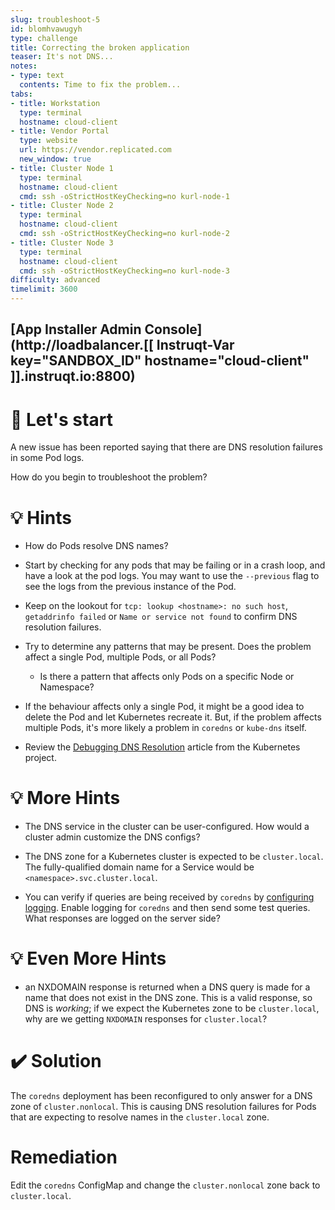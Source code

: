 ```yaml
---
slug: troubleshoot-5
id: blomhvawugyh
type: challenge
title: Correcting the broken application
teaser: It's not DNS...
notes:
- type: text
  contents: Time to fix the problem...
tabs:
- title: Workstation
  type: terminal
  hostname: cloud-client
- title: Vendor Portal
  type: website
  url: https://vendor.replicated.com
  new_window: true
- title: Cluster Node 1
  type: terminal
  hostname: cloud-client
  cmd: ssh -oStrictHostKeyChecking=no kurl-node-1
- title: Cluster Node 2
  type: terminal
  hostname: cloud-client
  cmd: ssh -oStrictHostKeyChecking=no kurl-node-2
- title: Cluster Node 3
  type: terminal
  hostname: cloud-client
  cmd: ssh -oStrictHostKeyChecking=no kurl-node-3
difficulty: advanced
timelimit: 3600
---
```

## [App Installer Admin Console](http://loadbalancer.[[ Instruqt-Var key="SANDBOX_ID" hostname="cloud-client" ]].instruqt.io:8800)

🚀 Let's start
=================

A new issue has been reported saying that there are DNS resolution failures in some Pod logs.

How do you begin to troubleshoot the problem?

💡 Hints
=================

- How do Pods resolve DNS names?

- Start by checking for any pods that may be failing or in a crash loop, and have a look at the pod logs.  You may want to use the `--previous` flag to see the logs from the previous instance of the Pod.

- Keep on the lookout for `tcp: lookup <hostname>: no such host`,  `getaddrinfo failed` or `Name or service not found` to confirm DNS resolution failures.

- Try to determine any patterns that may be present.  Does the problem affect a single Pod, multiple Pods, or all Pods?
  - Is there a pattern that affects only Pods on a specific Node or Namespace?

- If the behaviour affects only a single Pod, it might be a good idea to delete the Pod and let Kubernetes recreate it.  But, if the problem affects multiple Pods, it's more likely a problem in `coredns` or `kube-dns` itself.

- Review the [Debugging DNS Resolution](https://kubernetes.io/docs/tasks/administer-cluster/dns-debugging-resolution/) article from the Kubernetes project.


💡 More Hints
=================

- The DNS service in the cluster can be user-configured.  How would a cluster admin customize the DNS configs?

- The DNS zone for a Kubernetes cluster is expected to be `cluster.local`.  The fully-qualified domain name for a Service would be `<namespace>.svc.cluster.local`.

- You can verify if queries are being received by `coredns` by [configuring logging](https://kubernetes.io/docs/tasks/administer-cluster/dns-debugging-resolution/#are-dns-queries-being-received-processed).  Enable logging for `coredns` and then send some test queries.  What responses are logged on the server side?

💡 Even More Hints
=================

- an NXDOMAIN response is returned when a DNS query is made for a name that does not exist in the DNS zone.  This is a valid response, so DNS is _working_; if we expect the Kubernetes zone to be `cluster.local`, why are we getting `NXDOMAIN` responses for `cluster.local`?

✔️ Solution
=================

The `coredns` deployment has been reconfigured to only answer for a DNS zone of `cluster.nonlocal`.  This is causing DNS resolution failures for Pods that are expecting to resolve names in the `cluster.local` zone.

Remediation
=================

Edit the `coredns` ConfigMap and change the `cluster.nonlocal` zone back to `cluster.local`.
